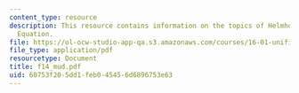 ```yaml
---
content_type: resource
description: This resource contains information on the topics of Helmholtz and Laplace?s
  Equation.
file: https://ol-ocw-studio-app-qa.s3.amazonaws.com/courses/16-01-unified-engineering-i-ii-iii-iv-fall-2005-spring-2006/60753f205dd1feb045456d6896753e63_f14_mud.pdf
file_type: application/pdf
resourcetype: Document
title: f14_mud.pdf
uid: 60753f20-5dd1-feb0-4545-6d6896753e63
---
```

